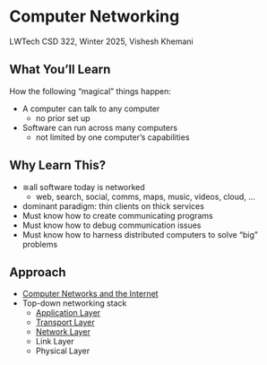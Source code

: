 # Computer Networking

LWTech CSD 322, Winter 2025, Vishesh Khemani

## What You’ll Learn

How the following “magical” things happen:
- A computer can talk to any computer
    - no prior set up
- Software can run across many computers
    - not limited by one computer’s capabilities

## Why Learn This?

- ≅all software today is networked
    - web, search, social, comms, maps, music, videos, cloud, …
- dominant paradigm: thin clients on thick services
- Must know how to create communicating programs
- Must know how to debug communication issues
- Must know how to harness distributed computers to solve “big” problems

## Approach

- [Computer Networks and the Internet](internet)
- Top-down networking stack
    - [Application Layer](app-layer)
    - [Transport Layer](transport-layer)
    - [Network Layer](network-layer)
    - Link Layer
    - Physical Layer
